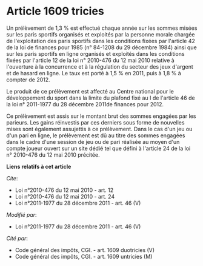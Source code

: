 # Article 1609 tricies

Un prélèvement de 1,3 % est effectué chaque année sur les sommes misées sur les paris sportifs organisés et exploités par la
personne morale chargée de l'exploitation des paris sportifs dans les conditions fixées par l'article 42 de la loi de
finances pour 1985 (n° 84-1208 du 29 décembre 1984) ainsi que sur les paris sportifs en ligne organisés et exploités dans les
conditions fixées par l'article 12 de la loi n° 2010-476 du 12 mai 2010 relative à l'ouverture à la concurrence et à la
régulation du secteur des jeux d'argent et de hasard en ligne. Le taux est porté à 1,5 % en 2011, puis à 1,8 % à compter de
2012. 

Le produit de ce prélèvement est affecté au Centre national pour le développement du sport dans la limite du plafond fixé au
I de l'article 46 de la loi n° 2011-1977 du 28 décembre 2011de finances pour 2012. 

Ce prélèvement est assis sur le montant brut des sommes engagées par les parieurs. Les gains réinvestis par ces derniers sous
forme de nouvelles mises sont également assujettis à ce prélèvement. Dans le cas d'un jeu ou d'un pari en ligne, le
prélèvement est dû au titre des sommes engagées dans le cadre d'une session de jeu ou de pari réalisée au moyen d'un compte
joueur ouvert sur un site dédié tel que défini à l'article 24 de la loi n° 2010-476 du 12 mai 2010 précitée.

**Liens relatifs à cet article**

_Cite_:

  - Loi n°2010-476 du 12 mai 2010 - art. 12
  - Loi n°2010-476 du 12 mai 2010 - art. 24
  - Loi n°2011-1977 du 28 décembre 2011 - art. 46 (V)

_Modifié par_:

  - Loi n°2011-1977 du 28 décembre 2011 - art. 46 (V)

_Cité par_:

  - Code général des impôts, CGI. - art. 1609 duotricies (V)
  - Code général des impôts, CGI. - art. 1609 untricies (M)
